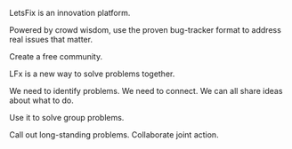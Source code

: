 LetsFix is an innovation platform.

Powered by crowd wisdom, use the proven bug-tracker format to address real issues that matter.

Create a free community. 


LFx is a new way to solve problems together.

We need to identify problems.
We need to connect.
We can all share ideas about what to do.



Use it to solve group problems. 

Call out long-standing problems.
Collaborate joint action.
